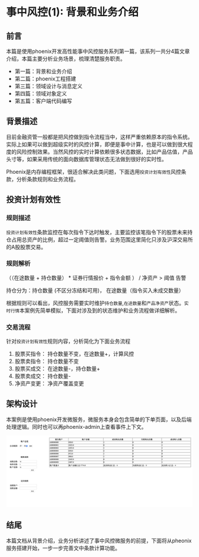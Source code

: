 # 事中风控(1): 背景和业务介绍
## 前言
本篇是使用phoenix开发高性能事中风控服务系列第一篇，该系列一共分4篇文章介绍，本篇主要分析业务场景，梳理清楚服务职责。

- 第一篇：背景和业务介绍
- 第二篇：phoenix工程搭建
- 第三篇：领域设计与消息定义
- 第四篇：领域对象定义
- 第五篇：客户端代码编写

## 背景描述

目前金融资管一般都是把风控做到指令流程当中，这样严重依赖原本的指令系统。实际上如果可以做到超级实时的风控计算，即便是事中计算，也是可以做到很大程度的风险控制效果。当然风控的实时计算依赖很多状态数据，比如产品估值，产品头寸等，如果采用传统的面向数据库管理状态无法做到很好的实时性。

Phoenix是内存编程框架，很适合解决此类问题，下面选用`投资计划有效性`风控条款，分析条款规则和业务流程。


## 投资计划有效性

### 规则描述

`投资计划有效性`条款监控在每次指令下达时触发，主要监控该笔指令下的股票未来持仓占用总资产的比例，超过一定阈值则告警。业务范围这里简化只涉及沪深交易所的A股股票交易。

### 规则解析

（（在途数量 + 持仓数量） *   证券行情报价 + 指令金额 ） /  净资产  > 阈值    告警

持仓分为：持仓数量 (不区分冻结和可用)， 在途数量（指令买入未成交数量）

根据规则可以看出，风控服务需要实时维护`持仓数量`,`在途数量`和`产品净资产`状态。`实时行情`本案例先简单模拟，下面对涉及到的状态维护和业务流程做详细解析。


### 交易流程 
针对`投资计划有效性`规则内容，分析简化为下面业务流程
1. 股票买指令： 持仓数量不变，在途数量+，计算风控
2. 股票卖指令： 持仓数量不变
3. 股票买成交： 在途数量-，持仓数量+
4. 股票卖成交： 持仓数量-
5. 净资产变更： 净资产覆盖变更

## 架构设计
本案例是使用phoenix开发微服务，微服务本身会包含简单的下单页面，以及后端处理逻辑。同时也可以再phoenix-admin上查看事件上下文。

![001](./doc/image/01.png)

## 结尾

本篇文档从背景介绍，业务分析讲述了事中风控微服务的前提，下面将从pheonix服务搭建开始，一步一步完善文中条款计算功能。
